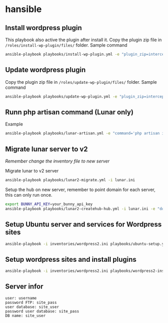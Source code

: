 # hansible

## Install wordpress plugin
This playbook also active the plugin after install it.
Copy the plugin zip file in `/roles/install-wp-plugin/files/` folder.
Sample command
```bash
ansible-playbook playbooks/install-wp-plugin.yml -e "plugin_zip=intercept-carshield.zip  plugin_name=intercept-cardshield"  -i inventories/wordpress.ini
```

## Update wordpress plugin
Copy the plugin zip file in `/roles/update-wp-plugin/files/` folder.
Sample command
```bash
ansible-playbook playbooks/update-wp-plugin.yml -e "plugin_zip=intercept-cardshield.zip plugin_name=intercept-cardshield" -i inventories/wordpress.ini"
```

## Runn php artisan command (Lunar only)
Example
```bash
ansible-playbook playbooks/lunar-artisan.yml -e "command='php artisan inspire'" -i inventories/lunar.ini
```

## Migrate lunar server to v2
*Remember change the inventory file to new server*

Migrate lunar to v2 server
```bash
ansible-playbook playbooks/lunar2-migrate.yml -i lunar.ini
```

Setup the hub on new server, remember to point domain for each server, this can only run once.
```bash
export BUNNY_API_KEY=your_bunny_api_key
ansible-playbook playbooks/lunar2-createhub-hub.yml -i lunar.ini -e "domain=s322.tdalunar.com"
```


## Setup Ubuntu server and services for Wordpress sites
```bash
ansible-playbook -i inventories/wordpress2.ini playbooks/ubuntu-setup.yml --ask-become-pass
```

## Setup wordpress sites and install plugins
```bash
ansible-playbook -i inventories/wordpress2.ini playbooks/wordpress2-install.yml --ask-become-pass
```

## Server infor
```
user: username
password FTP: site_pass
user database: site_user
password user database: site_pass
DB name: site_user
```
